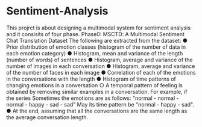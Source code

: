 # Sentiment-Analysis

This projrct is about designing a multimodal system for sentiment analysis and it consisits of four phase.
Phase0: 
MSCTD: A Multimodal Sentiment Chat Translation Dataset
The following are extracted from the dataset:
● Prior distribution of emotion classes (histogram of the number of data in each emotion category)
● Histogram, mean and variance of the length (number of words) of sentences
● Histogram, average and variance of the number of images in each conversation
● Histogram, average and variance of the number of faces in each image 
● Correlation of each of the emotions in the conversations with the length 
● Histogram of time patterns of changing emotions in a conversation
○ A temporal pattern of feeling is obtained by removing similar examples in a conversation. For example, if the series
Sometimes the emotions are as follows: "normal - normal - normal - happy - sad - sad"
May its time pattern be "normal - happy - sad".
● At the end, assuming that all the conversations are the same length as the average conversation length.

